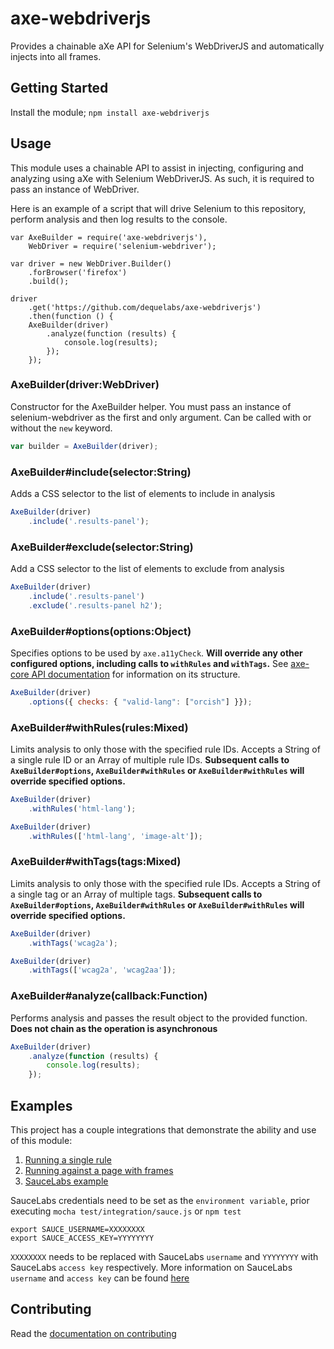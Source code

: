 # axe-webdriverjs

Provides a chainable aXe API for Selenium's WebDriverJS and automatically injects into all frames.

## Getting Started

Install the module; `npm install axe-webdriverjs`

## Usage

This module uses a chainable API to assist in injecting, configuring and analyzing using aXe with Selenium WebDriverJS.  As such, it is required to pass an instance of WebDriver.

Here is an example of a script that will drive Selenium to this repository, perform analysis and then log results to the console.
```
var AxeBuilder = require('axe-webdriverjs'),
	WebDriver = require('selenium-webdriver');

var driver = new WebDriver.Builder()
	.forBrowser('firefox')
	.build();

driver
	.get('https://github.com/dequelabs/axe-webdriverjs')
	.then(function () {
	AxeBuilder(driver)
		.analyze(function (results) {
			console.log(results);
		});
	});
```

### AxeBuilder(driver:WebDriver)

Constructor for the AxeBuilder helper. You must pass an instance of selenium-webdriver as the first and only argument.  Can be called with or without the `new` keyword.

```javascript
var builder = AxeBuilder(driver);
```

### AxeBuilder#include(selector:String)

Adds a CSS selector to the list of elements to include in analysis

```javascript
AxeBuilder(driver)
	.include('.results-panel');
```

### AxeBuilder#exclude(selector:String)

Add a CSS selector to the list of elements to exclude from analysis

```javascript
AxeBuilder(driver)
	.include('.results-panel')
	.exclude('.results-panel h2');
```

### AxeBuilder#options(options:Object)

Specifies options to be used by `axe.a11yCheck`.  **Will override any other configured options, including calls to `withRules` and `withTags`.** See [axe-core API documentation](https://github.com/dequelabs/axe-core/blob/master/doc/API.md) for information on its structure.

```javascript
AxeBuilder(driver)
	.options({ checks: { "valid-lang": ["orcish"] }});
```

### AxeBuilder#withRules(rules:Mixed)

Limits analysis to only those with the specified rule IDs.  Accepts a String of a single rule ID or an Array of multiple rule IDs. **Subsequent calls to `AxeBuilder#options`, `AxeBuilder#withRules` or `AxeBuilder#withRules` will override specified options.**

```javascript
AxeBuilder(driver)
	.withRules('html-lang');
```

```javascript
AxeBuilder(driver)
	.withRules(['html-lang', 'image-alt']);
```

### AxeBuilder#withTags(tags:Mixed)

Limits analysis to only those with the specified rule IDs.  Accepts a String of a single tag or an Array of multiple tags.  **Subsequent calls to `AxeBuilder#options`, `AxeBuilder#withRules` or `AxeBuilder#withRules` will override specified options.**

```javascript
AxeBuilder(driver)
	.withTags('wcag2a');
```

```javascript
AxeBuilder(driver)
	.withTags(['wcag2a', 'wcag2aa']);
```


### AxeBuilder#analyze(callback:Function)

Performs analysis and passes the result object to the provided function.  **Does not chain as the operation is asynchronous**

```javascript
AxeBuilder(driver)
	.analyze(function (results) {
		console.log(results);
	});
```

## Examples

This project has a couple integrations that demonstrate the ability and use of this module:

1. [Running a single rule](test/integration/doc-lang.js)
2. [Running against a page with frames](test/integration/frames.js)
3. [SauceLabs example](test/integration/sauce.js)

SauceLabs credentials need to be set as the `environment variable`, prior executing `mocha test/integration/sauce.js` or `npm test`

```
export SAUCE_USERNAME=XXXXXXXX
export SAUCE_ACCESS_KEY=YYYYYYYY
```
`XXXXXXXX` needs to be replaced with SauceLabs `username` and `YYYYYYYY` with SauceLabs `access key` respectively.
More information on SauceLabs `username` and `access key` can be found [here](https://support.saucelabs.com/customer/en/portal/articles/2092509-protecting-your-access-key)

## Contributing

Read the [documentation on contributing](CONTRIBUTING.md)
